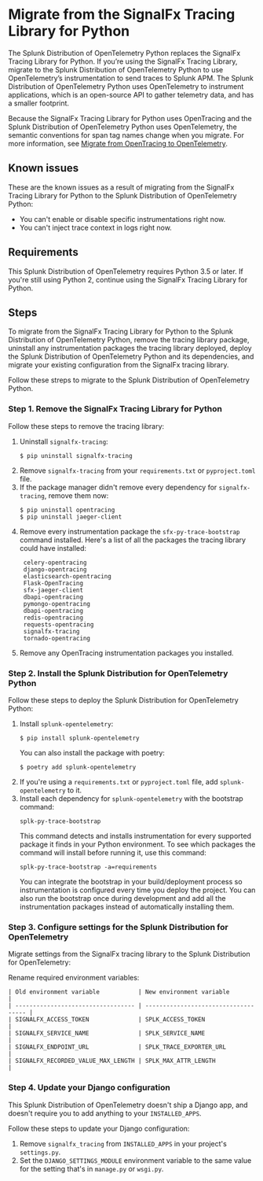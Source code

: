 # Migrate from the SignalFx Tracing Library for Python

The Splunk Distribution of OpenTelemetry Python replaces the SignalFx Tracing
Library for Python. If you’re using the SignalFx Tracing Library, migrate to
the Splunk Distribution of OpenTelemetry Python to use OpenTelemetry’s
instrumentation to send traces to Splunk APM. The Splunk Distribution of
OpenTelemetry Python uses OpenTelemetry to instrument applications, which is
an open-source API to gather telemetry data, and has a smaller footprint.

Because the SignalFx Tracing Library for Python uses OpenTracing and the Splunk Distribution
of OpenTelemetry Python uses OpenTelemetry, the semantic
conventions for span tag names change when you migrate. For more information,
see [Migrate from OpenTracing to OpenTelemetry](https://docs.signalfx.com/en/latest/apm/apm-getting-started/apm-opentelemetry-collector.html#apm-opentelemetry-migration).

## Known issues

These are the known issues as a result of migrating from the SignalFx Tracing Library for Python to the Splunk Distribution of OpenTelemetry Python:

- You can't enable or disable specific instrumentations right now.
- You can't inject trace context in logs right now.

## Requirements

This Splunk Distribution of OpenTelemetry requires Python 3.5 or later.
If you're still using Python 2, continue using the SignalFx Tracing Library
for Python.

## Steps

To migrate from the SignalFx Tracing Library for Python to the Splunk
Distribution of OpenTelemetry Python, remove the tracing library package,
uninstall any instrumentation packages the tracing library deployed, deploy
the Splunk Distribution of OpenTelemetry Python and its dependencies, and
migrate your existing configuration from the SignalFx tracing library.

Follow these streps to migrate to the Splunk Distribution of OpenTelemetry
Python.

### Step 1. Remove the SignalFx Tracing Library for Python

Follow these steps to remove the tracing library:

1. Uninstall `signalfx-tracing`:
   ```
   $ pip uninstall signalfx-tracing
   ```
2. Remove `signalfx-tracing` from your `requirements.txt` or `pyproject.toml`
   file.
3. If the package manager didn't remove every dependency for
   `signalfx-tracing`, remove them now:
   ```
   $ pip uninstall opentracing
   $ pip uninstall jaeger-client
   ```
4. Remove every instrumentation package the `sfx-py-trace-bootstrap` command
   installed. Here's a list of all the packages the tracing library could have
   installed:
   ```
    celery-opentracing
    django-opentracing
    elasticsearch-opentracing
    Flask-OpenTracing
    sfx-jaeger-client
    dbapi-opentracing
    pymongo-opentracing
    dbapi-opentracing
    redis-opentracing
    requests-opentracing
    signalfx-tracing
    tornado-opentracing
    ```
5. Remove any OpenTracing instrumentation packages you installed. 

### Step 2. Install the Splunk Distribution for OpenTelemetry Python

Follow these steps to deploy the Splunk Distribution for OpenTelemetry Python:

1. Install `splunk-opentelemetry`:
   ```
   $ pip install splunk-opentelemetry
   ```
   You can also install the package with poetry:
   ```
   $ poetry add splunk-opentelemetry
   ```
2. If you're using a `requirements.txt` or `pyproject.toml` file, add
   `splunk-opentelemetry` to it.
3. Install each dependency for `splunk-opentelemetry` with the bootstrap
   command:
   ```
   splk-py-trace-bootstrap
   ```
   This command detects and installs instrumentation for every supported
   package it finds in your Python environment. To see which packages the
   command will install before running it, use this command:
   ```
   splk-py-trace-bootstrap -a=requirements
   ```
   You can integrate the bootstrap in your build/deployment process so
   instrumentation is configured every time you deploy the project. You can
   also run the bootstrap once during development and add all the
   instrumentation packages instead of automatically installing them.

### Step 3. Configure settings for the Splunk Distribution for OpenTelemetry

Migrate settings from the SignalFx tracing library to the Splunk Distribution
for OpenTelemetry:

Rename required environment variables:

    | Old environment variable           | New environment variable             |
    | ---------------------------------- | ------------------------------------ |
    | SIGNALFX_ACCESS_TOKEN              | SPLK_ACCESS_TOKEN                    |
    | SIGNALFX_SERVICE_NAME              | SPLK_SERVICE_NAME                    |
    | SIGNALFX_ENDPOINT_URL              | SPLK_TRACE_EXPORTER_URL              |
    | SIGNALFX_RECORDED_VALUE_MAX_LENGTH | SPLK_MAX_ATTR_LENGTH                 |

### Step 4. Update your Django configuration

This Splunk Distribution of OpenTelemetry doesn't ship a Django app, and
doesn't require you to add anything to your `INSTALLED_APPS`.

Follow these steps to update your Django configuration:

1. Remove `signalfx_tracing` from `INSTALLED_APPS` in your project's
   `settings.py`.
2. Set the `DJANGO_SETTINGS_MODULE` environment variable to the same value for
   the setting that's in `manage.py` or `wsgi.py`.
